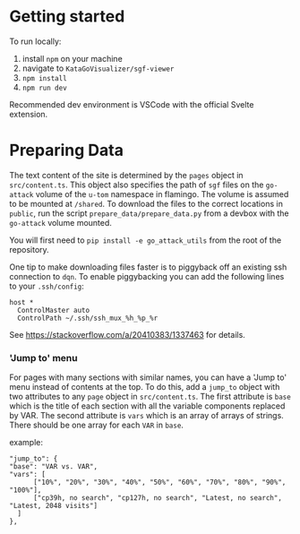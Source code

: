 # Getting started

To run locally:
1. install `npm` on your machine
2. navigate to `KataGoVisualizer/sgf-viewer`
3. `npm install`
4. `npm run dev`

Recommended dev environment is VSCode with the official Svelte extension.

# Preparing Data

The text content of the site is determined by the `pages` object in `src/content.ts`.
This object also specifies the path of `sgf` files on the `go-attack` volume of
the `u-tom` namespace in flamingo. The volume is assumed to be mounted at
`/shared`. To download the files to the correct locations in `public`, run the
script `prepare_data/prepare_data.py` from a devbox with the `go-attack` volume
mounted.

You will first need to `pip install -e go_attack_utils` from the root of the repository.

One tip to make downloading files faster is to piggyback
off an existing ssh connection to `dqn`.
To enable piggybacking you can add the following lines to your `.ssh/config`:
```
host *
  ControlMaster auto
  ControlPath ~/.ssh/ssh_mux_%h_%p_%r
```
See https://stackoverflow.com/a/20410383/1337463 for details.

### 'Jump to' menu
For pages with many sections with similar names, you can have a 'Jump to' menu instead of contents at the top.
To do this, add a `jump_to` object with two attributes to any `page` object in `src/content.ts`.
The first attribute is `base` which is the title of each section with all the variable components replaced by VAR.
The second attribute is `vars` which is an array of arrays of strings. There should be one array for each `VAR` in `base`.

example:
```
"jump_to": {
"base": "VAR vs. VAR",
"vars": [
      ["10%", "20%", "30%", "40%", "50%", "60%", "70%", "80%", "90%", "100%"],
      ["cp39h, no search", "cp127h, no search", "Latest, no search", "Latest, 2048 visits"]
  ]
},
```
